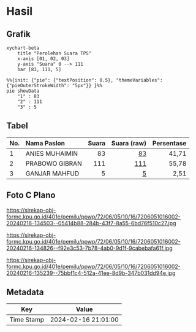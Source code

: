# Hasil

## Grafik

```mermaid
xychart-beta
    title "Perolehan Suara TPS"
    x-axis [01, 02, 03]
    y-axis "Suara" 0 --> 111
    bar [83, 111, 5]
```

```mermaid
%%{init: {"pie": {"textPosition": 0.5}, "themeVariables": {"pieOuterStrokeWidth": "5px"}} }%%
pie showData
    "1" : 83
    "2" : 111
    "3" : 5
```

## Tabel

| No. | Nama Paslon    | Suara | Suara (raw) | Persentase |
|:--- |:-------------- | -----:| -----------:| ----------:|
| 1   | ANIES MUHAIMIN | 83    | [83][p-1]   | 41,71      |
| 2   | PRABOWO GIBRAN | 111   | [111][p-2]  | 55,78      |
| 3   | GANJAR MAHFUD  | 5     | [5][p-3]    | 2,51       |


[p-1]: https://github.com/gigit-pemilu/pemilu-2024-72-sulawesi-tengah/blob/main/pilpres/hitung-suara/sub/72-sulawesi-tengah/sub/06-morowali/sub/05-bungku-tengah/sub/1016-tofoiso/sub/002-tps/sub/paslon-1.txt
[p-2]: https://github.com/gigit-pemilu/pemilu-2024-72-sulawesi-tengah/blob/main/pilpres/hitung-suara/sub/72-sulawesi-tengah/sub/06-morowali/sub/05-bungku-tengah/sub/1016-tofoiso/sub/002-tps/sub/paslon-2.txt
[p-3]: https://github.com/gigit-pemilu/pemilu-2024-72-sulawesi-tengah/blob/main/pilpres/hitung-suara/sub/72-sulawesi-tengah/sub/06-morowali/sub/05-bungku-tengah/sub/1016-tofoiso/sub/002-tps/sub/paslon-3.txt

## Foto C Plano

https://sirekap-obj-formc.kpu.go.id/401e/pemilu/ppwp/72/06/05/10/16/7206051016002-20240216-134503--05414b88-284b-43f7-8a55-6bd76f510c27.jpg

https://sirekap-obj-formc.kpu.go.id/401e/pemilu/ppwp/72/06/05/10/16/7206051016002-20240216-134826--f92e3c53-7b78-4ab0-9d1f-9cabebafa61f.jpg

https://sirekap-obj-formc.kpu.go.id/401e/pemilu/ppwp/72/06/05/10/16/7206051016002-20240216-135239--75bbf1c4-512a-41ee-8d9b-347b031dd94e.jpg


## Metadata

| Key        | Value               |
| ---------- | ------------------- |
| Time Stamp | 2024-02-16 21:01:00 |



